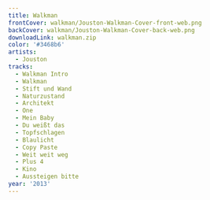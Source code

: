 ```yaml
---
title: Walkman
frontCover: walkman/Jouston-Walkman-Cover-front-web.png
backCover: walkman/Jouston-Walkman-Cover-back-web.png
downloadLink: walkman.zip
color: '#3468b6'
artists:
  - Jouston
tracks:
  - Walkman Intro
  - Walkman
  - Stift und Wand
  - Naturzustand
  - Architekt
  - One
  - Mein Baby
  - Du weißt das
  - Topfschlagen
  - Blaulicht
  - Copy Paste
  - Weit weit weg
  - Plus 4
  - Kino
  - Aussteigen bitte
year: '2013'
---
```

